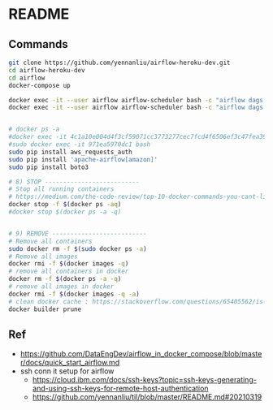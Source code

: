 # README

## Commands

```bash
git clone https://github.com/yennanliu/airflow-heroku-dev.git
cd airflow-heroku-dev
cd airflow
docker-compose up
```

```bash
docker exec -it --user airflow airflow-scheduler bash -c "airflow dags list"
docker exec -it --user airflow airflow-scheduler bash -c "airflow dags list-import-errors"


# docker ps -a 
#docker exec -it 4c1a10e004d4f3cf59071cc3773277cec7fcd4f6506ef3c47fea39331c9e114a /bin/sh
#sudo docker exec -it 971ea5970dc1 bash
sudo pip install aws_requests_auth
sudo pip install 'apache-airflow[amazon]'
sudo pip install boto3
```

```bash
# 8) STOP --------------------------
# Stop all running containers
# https://medium.com/the-code-review/top-10-docker-commands-you-cant-live-without-54fb6377f481
docker stop -f $(docker ps -aq)
#docker stop $(docker ps -a -q)


# 9) REMOVE --------------------------
# Remove all containers
sudo docker rm -f $(sudo docker ps -a)
# Remove all images
docker rmi -f $(docker images -q)
# remove all containers in docker
docker rm -f $(docker ps -a -q)
# remove all images in docker
docker rmi -f $(docker images -q -a)
# clean docker cache : https://stackoverflow.com/questions/65405562/is-there-a-way-to-clean-docker-build-cache
docker builder prune
```

## Ref
- https://github.com/DataEngDev/airflow_in_docker_compose/blob/master/docs/quick_start_airflow.md
- ssh conn it setup for airflow
	- https://cloud.ibm.com/docs/ssh-keys?topic=ssh-keys-generating-and-using-ssh-keys-for-remote-host-authentication
	- https://github.com/yennanliu/til/blob/master/README.md#20210319
